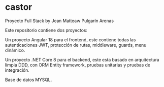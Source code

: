 # castor

Proyecto Full Stack by Jean Matteaw Pulgarín Arenas

Este repositorio contiene dos proyectos:

Un proyecto Angular 18 para el frontend, este contiene todas las autenticaciones JWT, protección de rutas, middleware, guards, menu dinámico.

Un proyecto .NET Core 8 para el backend, este esta basado en arquitectura limpia DDD, con ORM Entity framework, pruebas unitarias y pruebas de integración.

Base de datos MYSQL.
